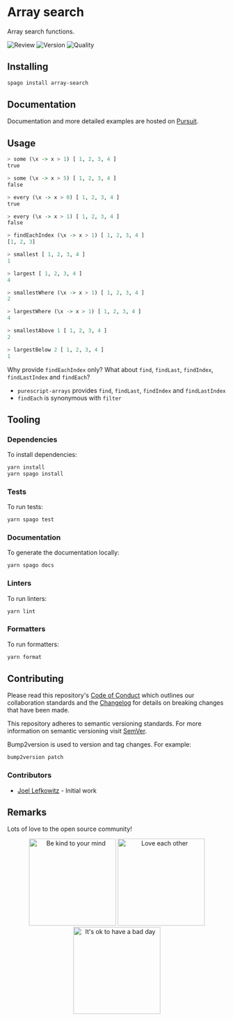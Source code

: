 # Array search

Array search functions.

![Review](https://img.shields.io/github/actions/workflow/status/JoelLefkowitz/array-search/review.yml)
![Version](https://pursuit.purescript.org/packages/purescript-array-search/badge)
![Quality](https://img.shields.io/codacy/grade/a234d28178cf4a1b8bca450fdc432f77)

## Installing

```bash
spago install array-search
```

## Documentation

Documentation and more detailed examples are hosted on [Pursuit](https://pursuit.purescript.org/packages/purescript-array-search).

## Usage

```purs
> some (\x -> x > 1) [ 1, 2, 3, 4 ]
true

> some (\x -> x > 5) [ 1, 2, 3, 4 ]
false
```

```purs
> every (\x -> x > 0) [ 1, 2, 3, 4 ]
true

> every (\x -> x > 1) [ 1, 2, 3, 4 ]
false
```

```purs
> findEachIndex (\x -> x > 1) [ 1, 2, 3, 4 ]
[1, 2, 3]
```

```purs
> smallest [ 1, 2, 3, 4 ]
1

> largest [ 1, 2, 3, 4 ]
4
```

```purs
> smallestWhere (\x -> x > 1) [ 1, 2, 3, 4 ]
2

> largestWhere (\x -> x > 1) [ 1, 2, 3, 4 ]
4
```

```purs
> smallestAbove 1 [ 1, 2, 3, 4 ]
2

> largestBelow 2 [ 1, 2, 3, 4 ]
1
```

Why provide `findEachIndex` only?
What about `find`, `findLast`, `findIndex`, `findLastIndex` and `findEach`?

- `purescript-arrays` provides `find`, `findLast`, `findIndex` and `findLastIndex`
- `findEach` is synonymous with `filter`

## Tooling

### Dependencies

To install dependencies:

```bash
yarn install
yarn spago install
```

### Tests

To run tests:

```bash
yarn spago test
```

### Documentation

To generate the documentation locally:

```bash
yarn spago docs
```

### Linters

To run linters:

```bash
yarn lint
```

### Formatters

To run formatters:

```bash
yarn format
```

## Contributing

Please read this repository's [Code of Conduct](CODE_OF_CONDUCT.md) which outlines our collaboration standards and the [Changelog](CHANGELOG.md) for details on breaking changes that have been made.

This repository adheres to semantic versioning standards. For more information on semantic versioning visit [SemVer](https://semver.org).

Bump2version is used to version and tag changes. For example:

```bash
bump2version patch
```

### Contributors

- [Joel Lefkowitz](https://github.com/joellefkowitz) - Initial work

## Remarks

Lots of love to the open source community!

<div align='center'>
    <img width=200 height=200 src='https://media.giphy.com/media/osAcIGTSyeovPq6Xph/giphy.gif' alt='Be kind to your mind' />
    <img width=200 height=200 src='https://media.giphy.com/media/KEAAbQ5clGWJwuJuZB/giphy.gif' alt='Love each other' />
    <img width=200 height=200 src='https://media.giphy.com/media/WRWykrFkxJA6JJuTvc/giphy.gif' alt="It's ok to have a bad day" />
</div>
